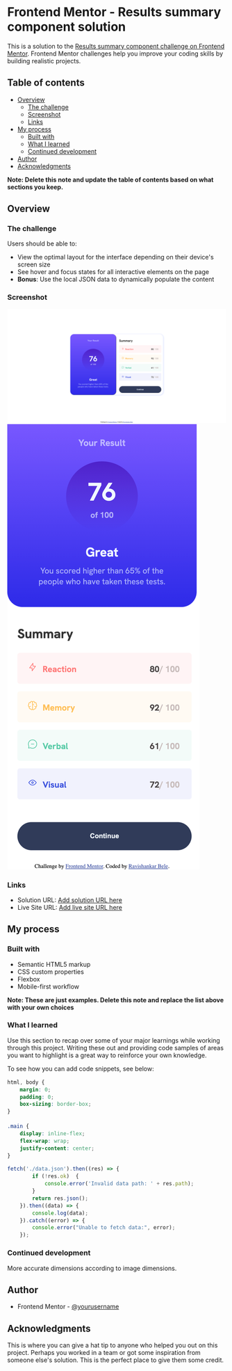 # Frontend Mentor - Results summary component solution

This is a solution to the [Results summary component challenge on Frontend Mentor](https://www.frontendmentor.io/challenges/results-summary-component-CE_K6s0maV). Frontend Mentor challenges help you improve your coding skills by building realistic projects. 

## Table of contents

- [Overview](#overview)
  - [The challenge](#the-challenge)
  - [Screenshot](#screenshot)
  - [Links](#links)
- [My process](#my-process)
  - [Built with](#built-with)
  - [What I learned](#what-i-learned)
  - [Continued development](#continued-development)
- [Author](#author)
- [Acknowledgments](#acknowledgments)

**Note: Delete this note and update the table of contents based on what sections you keep.**

## Overview

### The challenge

Users should be able to:

- View the optimal layout for the interface depending on their device's screen size
- See hover and focus states for all interactive elements on the page
- **Bonus**: Use the local JSON data to dynamically populate the content

### Screenshot

![alt text](image-2.png)
![alt text](image-3.png)


### Links

- Solution URL: [Add solution URL here](https://your-solution-url.com)
- Live Site URL: [Add live site URL here](https://your-live-site-url.com)

## My process

### Built with

- Semantic HTML5 markup
- CSS custom properties
- Flexbox
- Mobile-first workflow


**Note: These are just examples. Delete this note and replace the list above with your own choices**

### What I learned

Use this section to recap over some of your major learnings while working through this project. Writing these out and providing code samples of areas you want to highlight is a great way to reinforce your own knowledge.

To see how you can add code snippets, see below:

```css
html, body {
    margin: 0;
    padding: 0;
    box-sizing: border-box;
}

.main {
    display: inline-flex;
    flex-wrap: wrap;
    justify-content: center;
}

```
```js
fetch('./data.json').then((res) => {
        if (!res.ok)  {
            console.error('Invalid data path: ' + res.path);
        }
        return res.json();
    }).then((data) => {
        console.log(data);
    }).catch((error) => {
        console.error("Unable to fetch data:", error);
    });
```

### Continued development

More accurate dimensions according to image dimensions.


## Author

- Frontend Mentor - [@yourusername](https://www.frontendmentor.io/profile/RaviBele)


## Acknowledgments

This is where you can give a hat tip to anyone who helped you out on this project. Perhaps you worked in a team or got some inspiration from someone else's solution. This is the perfect place to give them some credit.
